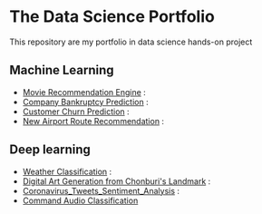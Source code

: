 # The Data Science Portfolio
 This repository are my portfolio in data science hands-on project 
 
## Machine Learning 
- [Movie Recommendation Engine](https://github.com/WarintornNawong/Portfolio/tree/main/Movie_Recommendation) :
- [Company Bankruptcy Prediction](https://github.com/WarintornNawong/Portfolio/tree/main/Bankruptcy%20Prediction) :
- [Customer Churn Prediction](https://github.com/WarintornNawong/Portfolio/tree/main/Customer_Churn_Prediction) :
- [New Airport Route Recommendation](https://github.com/WarintornNawong/Portfolio/tree/main/Airport_Route_Analysis) :

## Deep learning
- [Weather Classification](https://github.com/WarintornNawong/Portfolio/blob/main/Weather%20Classification/README.md) :
- [Digital Art Generation from Chonburi's Landmark](https://github.com/WarintornNawong/Portfolio/tree/main/Digital_Art_Museum) :
- [Coronavirus_Tweets_Sentiment_Analysis](https://github.com/WarintornNawong/Portfolio/tree/main/Corona_Virus_Tweet_Text_Classification) :
- [Command Audio Classification](https://github.com/WarintornNawong/Portfolio/tree/main/Command%20Audio%20Classification)


